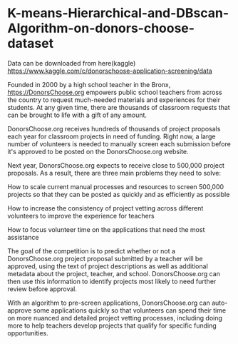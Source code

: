 # K-means-Hierarchical-and-DBscan-Algorithm-on-donors-choose-dataset

Data can be downloaded from here(kaggle) https://www.kaggle.com/c/donorschoose-application-screening/data

Founded in 2000 by a high school teacher in the Bronx, https://DonorsChoose.org empowers public school teachers from across the country to request much-needed materials and experiences for their students. At any given time, there are thousands of classroom requests that can be brought to life with a gift of any amount.

DonorsChoose.org receives hundreds of thousands of project proposals each year for classroom projects in need of funding. Right now, a large number of volunteers is needed to manually screen each submission before it's approved to be posted on the DonorsChoose.org website.

Next year, DonorsChoose.org expects to receive close to 500,000 project proposals. As a result, there are three main problems they need to solve:

How to scale current manual processes and resources to screen 500,000 projects so that they can be posted as quickly and as efficiently as possible

How to increase the consistency of project vetting across different volunteers to improve the experience for teachers

How to focus volunteer time on the applications that need the most assistance

The goal of the competition is to predict whether or not a DonorsChoose.org project proposal submitted by a teacher will be approved, using the text of project descriptions as well as additional metadata about the project, teacher, and school. DonorsChoose.org can then use this information to identify projects most likely to need further review before approval.

With an algorithm to pre-screen applications, DonorsChoose.org can auto-approve some applications quickly so that volunteers can spend their time on more nuanced and detailed project ​vetting processes, including doing more to help teachers develop projects that qualify for specific funding opportunities.
